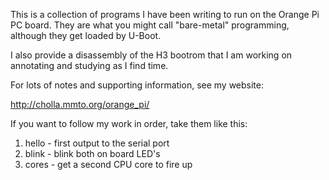 This is a collection of programs I have been writing to run on
the Orange Pi PC board.  They are what you might call "bare-metal"
programming, although they get loaded by U-Boot.

I also provide a disassembly of the H3 bootrom that I am working
on annotating and studying as I find time.

For lots of notes and supporting information, see my website:

http://cholla.mmto.org/orange_pi/

If you want to follow my work in order, take them like this:

1. hello - first output to the serial port
2. blink - blink both on board LED's
3. cores - get a second CPU core to fire up
